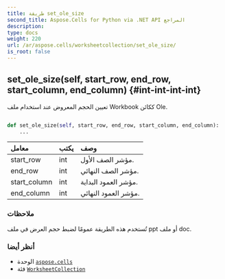 ```yaml
---
title: طريقة set_ole_size
second_title: Aspose.Cells for Python via .NET API المراجع
description:
type: docs
weight: 220
url: /ar/aspose.cells/worksheetcollection/set_ole_size/
is_root: false
---
```

##  set_ole_size(self, start_row, end_row, start_column, end_column) {#int-int-int-int}
تعيين الحجم المعروض عند استخدام ملف Workbook ككائن Ole.



```python

def set_ole_size(self, start_row, end_row, start_column, end_column):
    ...
```


| معامل| يكتب| وصف|
| :- | :- | :- |
| start_row | int | مؤشر الصف الأول.|
| end_row | int | مؤشر الصف النهائي.|
| start_column | int |مؤشر العمود البداية.|
| end_column | int | مؤشر العمود النهائي.|
###  ملاحظات

تُستخدم هذه الطريقة عمومًا لضبط حجم العرض في ملف ppt أو ملف doc.


###  أنظر أيضا

* الوحدة [`aspose.cells`](../../)
* فئة [`WorksheetCollection`](/cells/python-net/ar/aspose.cells/worksheetcollection)
